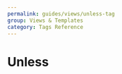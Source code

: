 ```yaml
---
permalink: guides/views/unless-tag
group: Views & Templates
category: Tags Reference
---
```


# Unless
